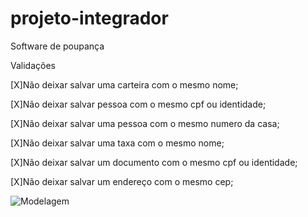 # projeto-integrador
Software de poupança

Validações


[X]Não deixar salvar uma carteira com o mesmo nome;

[X]Não deixar salvar pessoa com o mesmo cpf ou identidade;

[X]Não deixar salvar uma pessoa com o mesmo numero da casa;

[X]Não deixar salvar uma taxa com o mesmo nome;

[X]Não deixar salvar um documento com o mesmo cpf ou identidade;

[X]Não deixar salvar um endereço com o mesmo cep;


 ![Modelagem](https://user-images.githubusercontent.com/114036212/201235994-f52c308a-5883-4607-919c-e800b30d6170.svg)

